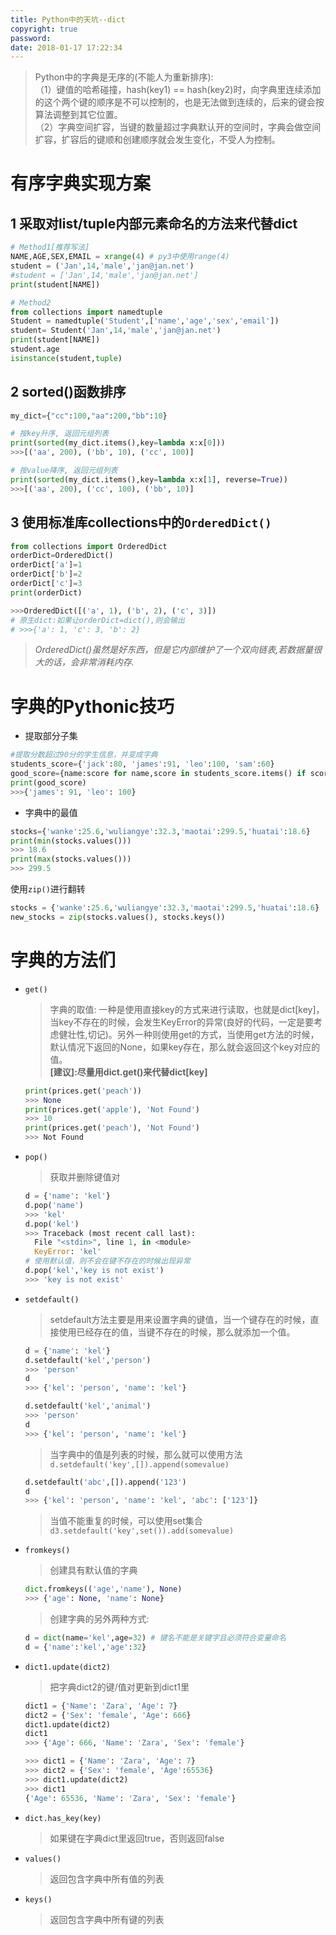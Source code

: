 ```yaml
---
title: Python中的天坑--dict
copyright: true
password:
date: 2018-01-17 17:22:34
---
```


> Python中的字典是无序的(不能人为重新排序):</br>
>（1）键值的哈希碰撞，hash(key1) == hash(key2)时，向字典里连续添加的这个两个键的顺序是不可以控制的，也是无法做到连续的，后来的键会按算法调整到其它位置。</br>
>（2）字典空间扩容，当键的数量超过字典默认开的空间时，字典会做空间扩容，扩容后的键顺和创建顺序就会发生变化，不受人为控制。
<!-- more -->

# 有序字典实现方案

## 1 采取对list/tuple内部元素命名的方法来代替dict

```py
# Method1[推荐写法]
NAME,AGE,SEX,EMAIL = xrange(4) # py3中使用range(4)
student = ('Jan',14,'male','jan@jan.net')
#student = ['Jan',14,'male','jan@jan.net']
print(student[NAME])

# Method2
from collections import namedtuple
Student = namedtuple('Student',['name','age','sex','email'])
student= Student('Jan',14,'male','jan@jan.net')
print(student[NAME])
student.age
isinstance(student,tuple)
```

## 2 sorted()函数排序

```py
my_dict={"cc":100,"aa":200,"bb":10}

# 按key升序, 返回元组列表
print(sorted(my_dict.items(),key=lambda x:x[0]))
>>>[('aa', 200), ('bb', 10), ('cc', 100)]

# 按value降序, 返回元组列表
print(sorted(my_dict.items(),key=lambda x:x[1], reverse=True))
>>>[('aa', 200), ('cc', 100), ('bb', 10)]
```

## 3 使用标准库collections中的`OrderedDict()`

```py
from collections import OrderedDict
orderDict=OrderedDict()
orderDict['a']=1
orderDict['b']=2
orderDict['c']=3
print(orderDict)

>>>OrderedDict([('a', 1), ('b', 2), ('c', 3)])
# 原生dict:如果让orderDict=dict(),则会输出
# >>>{'a': 1, 'c': 3, 'b': 2}
```

> *OrderedDict()虽然是好东西，但是它内部维护了一个双向链表,若数据量很大的话，会非常消耗内存.*

# 字典的Pythonic技巧

* 提取部分子集

```py
#提取分数超过90分的学生信息，并变成字典
students_score={'jack':80, 'james':91, 'leo':100, 'sam':60}
good_score={name:score for name,score in students_score.items() if score>90}
print(good_score)
>>>{'james': 91, 'leo': 100}
```

* 字典中的最值

```py
stocks={'wanke':25.6,'wuliangye':32.3,'maotai':299.5,'huatai':18.6}
print(min(stocks.values()))
>>> 18.6
print(max(stocks.values()))
>>> 299.5
```

使用`zip()`进行翻转

```py
stocks = {'wanke':25.6,'wuliangye':32.3,'maotai':299.5,'huatai':18.6}
new_stocks = zip(stocks.values(), stocks.keys())
```

# 字典的方法们

* `get()`
  > 字典的取值: 一种是使用直接key的方式来进行读取，也就是dict[key]，当key不存在的时候，会发生KeyError的异常(良好的代码，一定是要考虑健壮性,切记)。另外一种则使用get的方式，当使用get方法的时候，默认情况下返回的None，如果key存在，那么就会返回这个key对应的值。</br>
  > **[建议]:尽量用dict.get()来代替dict[key]**

  ```py
  print(prices.get('peach'))
  >>> None
  print(prices.get('apple'), 'Not Found')
  >>> 10
  print(prices.get('peach'), 'Not Found')
  >>> Not Found
  ```

* `pop()`
  > 获取并删除键值对

  ```py
  d = {'name': 'kel'}
  d.pop('name')
  >>> 'kel'
  d.pop('kel')
  >>> Traceback (most recent call last):
    File "<stdin>", line 1, in <module>
    KeyError: 'kel'
  # 使用默认值，则不会在键不存在的时候出现异常
  d.pop('kel','key is not exist')
  >>> 'key is not exist'
  ```

* `setdefault()`
  > setdefault方法主要是用来设置字典的键值，当一个键存在的时候，直接使用已经存在的值，当键不存在的时候，那么就添加一个值。

  ```py
  d = {'name': 'kel'}
  d.setdefault('kel','person')
  >>> 'person'
  d
  >>> {'kel': 'person', 'name': 'kel'}

  d.setdefault('kel','animal')
  >>> 'person'
  d
  >>> {'kel': 'person', 'name': 'kel'}
  ```

  > 当字典中的值是列表的时候，那么就可以使用方法`d.setdefault('key',[]).append(somevalue)`
  ```py
  d.setdefault('abc',[]).append('123')
  d
  >>> {'kel': 'person', 'name': 'kel', 'abc': ['123']}
  ```
  > 当值不能重复的时候，可以使用set集合`d3.setdefault('key',set()).add(somevalue)`

* `fromkeys()`
  > 创建具有默认值的字典
  ```py
  dict.fromkeys(('age','name'), None)
  >>> {'age': None, 'name': None}
  ```

  > 创建字典的另外两种方式:
  ```py
  d = dict(name='kel',age=32) # 键名不能是关键字且必须符合变量命名
  d = {'name':'kel','age':32}
  ```

* `dict1.update(dict2)`
  > 把字典dict2的键/值对更新到dict1里
  ```py
  dict1 = {'Name': 'Zara', 'Age': 7}
  dict2 = {'Sex': 'female', 'Age': 666}
  dict1.update(dict2)
  dict1
  >>> {'Age': 666, 'Name': 'Zara', 'Sex': 'female'}
  ```

  ```py
  >>> dict1 = {'Name': 'Zara', 'Age': 7}
  >>> dict2 = {'Sex': 'female', 'Age':65536}
  >>> dict1.update(dict2)
  >>> dict1
  {'Age': 65536, 'Name': 'Zara', 'Sex': 'female'}
  ```

* `dict.has_key(key)`
  > 如果键在字典dict里返回true，否则返回false

* `values()`
  > 返回包含字典中所有值的列表

* `keys()`
  > 返回包含字典中所有键的列表
